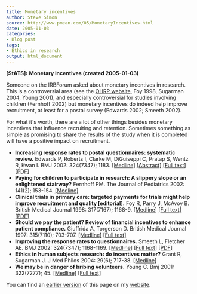 ```yaml
---
title: Monetary incentives
author: Steve Simon
source: http://www.pmean.com/05/MonetaryIncentives.html
date: 2005-01-03
categories:
- Blog post
tags:
- Ethics in research
output: html_document
---
```

**[StATS]:** **Monetary incentives (created
2005-01-03)**

Someone on the IRBForum asked about monetary incentives in research.
This is a controversial area (see the [OHRP
website](http://www.hhs.gov/ohrp/irb/irb_chapter3.htm#e7), Foy 1998,
Sugarman 2004, Young 2001), and especially controversial for studies
involving children (Fernhoff 2002) but monetary incentives do indeed
help improve recruitment, at least for a postal survey (Edwards 2002;
Smeeth 2002).

For what it's worth, there are a lot of other things besides monetary
incentives that influence recruiting and retention. Sometimes something
as simple as promising to share the results of the study when it is
completed will have a positive impact on recruitment.

-   **Increasing response rates to postal questionnaires: systematic
    review.** Edwards P, Roberts I, Clarke M, DiGuiseppi C, Pratap S,
    Wentz R, Kwan I. BMJ 2002: 324(7347); 1183.
    [\[Medline\]](http://www.ncbi.nlm.nih.gov/entrez/query.fcgi?cmd=Retrieve&db=pubmed&dopt=Abstract&list_uids=12016181)
    [\[Abstract\]](http://bmj.com/cgi/content/abstract/324/7347/1183)
    [\[Full text\]](http://bmj.com/cgi/content/full/324/7347/1183)
    [\[PDF\]](http://bmj.com/cgi/reprint/324/7347/1183.pdf)
-   **Paying for children to participate in research: A slippery slope
    or an enlightened stairway?** Fernhoff PM. The Journal of Pediatrics
    2002: 141(2); 153-154.
    [\[Medline\]](http://www.ncbi.nlm.nih.gov/entrez/query.fcgi?cmd=Retrieve&db=pubmed&dopt=Abstract&list_uids=12183703)
-   **Clinical trials in primary care: targeted payments for trials
    might help improve recruitment and quality \[editorial\].** Foy R,
    Parry J, McAvoy B. British Medical Journal 1998: 317(7167); 1168-9.
    [\[Medline\]](http://www.ncbi.nlm.nih.gov/entrez/query.fcgi?cmd=Retrieve&db=PubMed&list_uids=9794845&dopt=Abstract)
    [\[Full
    text\]](http://bmj.bmjjournals.com/cgi/content/full/317/7167/1168)
    [\[PDF\]](http://bmj.bmjjournals.com/cgi/reprint/317/7167/1168.pdf)
-   **Should we pay the patient? Review of financial incentives to
    enhance patient compliance.** Giuffrida A, Torgerson D. British
    Medical Journal 1997: 315(7110); 703-707.
    [\[Medline\]](http://www.ncbi.nlm.nih.gov/entrez/query.fcgi?cmd=Retrieve&db=PubMed&list_uids=9314754&dopt=Abstract)
    [\[Full
    text\]](http://bmj.bmjjournals.com/cgi/content/full/315/7110/703)
-   **Improving the response rates to questionnaires.** Smeeth L,
    Fletcher AE. BMJ 2002: 324(7347); 1168-1169.
    [\[Medline\]](http://www.ncbi.nlm.nih.gov/entrez/query.fcgi?cmd=Retrieve&db=PubMed&list_uids=12016167&dopt=Abstract)
    [\[Full text\]](http://bmj.com/cgi/content/full/324/7347/1168)
    [\[PDF\]](http://bmj.com/cgi/reprint/324/7347/1168.pdf)
-   **Ethics in human subjects research: do incentives matter?** Grant
    R, Sugarman J. J Med Philos 2004: 29(6); 717-38.
    [\[Medline\]](http://www.ncbi.nlm.nih.gov/entrez/query.fcgi?cmd=Retrieve&db=PubMed&list_uids=15590518&dopt=Abstract)
-   **We may be in danger of bribing volunteers.** Young C. Bmj 2001:
    322(7277); 45.
    [\[Medline\]](http://www.ncbi.nlm.nih.gov/entrez/query.fcgi?cmd=Retrieve&db=PubMed&list_uids=11141157&dopt=Abstract)
    [\[Full
    text\]](http://bmj.bmjjournals.com/cgi/content/full/322/7277/45)

You can find an [earlier version][sim1] of this page on my [website][sim2].

[sim1]: http://www.pmean.com/05/MonetaryIncentives.html
[sim2]: http://www.pmean.com